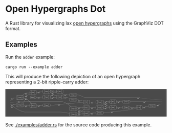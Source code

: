 # Open Hypergraphs Dot

A Rust library for visualizing
lax [open hypergraphs](https://crates.io/crates/open-hypergraphs)
using the GraphViz DOT format.

## Examples

Run the `adder` example:

    cargo run --example adder

This will produce the following depiction of an open hypergraph representing a
2-bit ripple-carry adder:

![](./images/adder.png)

See [./examples/adder.rs](./examples/adder.rs) for the source code producing this example.
